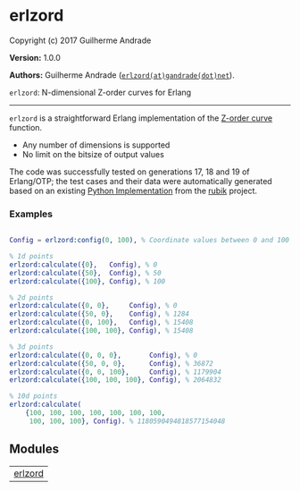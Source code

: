 

# erlzord #

Copyright (c) 2017 Guilherme Andrade

__Version:__ 1.0.0

__Authors:__ Guilherme Andrade ([`erlzord(at)gandrade(dot)net`](mailto:erlzord(at)gandrade(dot)net)).

`erlzord`: N-dimensional Z-order curves for Erlang

---------

`erlzord` is a straightforward Erlang implementation of the [Z-order curve](https://en.wikipedia.org/wiki/Z-order_curve) function.

* Any number of dimensions is supported
* No limit on the bitsize of output values

The code was successfully tested on generations 17, 18 and 19 of Erlang/OTP; the test cases and their data
were automatically generated based on an existing [Python Implementation](https://github.com/LLNL/rubik/blob/master/rubik/zorder.py)
from the [rubik](https://github.com/LLNL/rubik) project.


### <a name="Examples">Examples</a> ###


```erlang

Config = erlzord:config(0, 100), % Coordinate values between 0 and 100

% 1d points
erlzord:calculate({0},   Config), % 0
erlzord:calculate({50},  Config), % 50
erlzord:calculate({100}, Config), % 100

% 2d points
erlzord:calculate({0, 0},     Config), % 0
erlzord:calculate({50, 0},    Config), % 1284
erlzord:calculate({0, 100},   Config), % 15408
erlzord:calculate({100, 100}, Config), % 15408

% 3d points
erlzord:calculate({0, 0, 0},       Config), % 0
erlzord:calculate({50, 0, 0},      Config), % 36872
erlzord:calculate({0, 0, 100},     Config), % 1179904
erlzord:calculate({100, 100, 100}, Config), % 2064832

% 10d points
erlzord:calculate(
    {100, 100, 100, 100, 100, 100, 100, 
     100, 100, 100}, Config). % 1180590494818577154048

```



## Modules ##


<table width="100%" border="0" summary="list of modules">
<tr><td><a href="erlzord.md" class="module">erlzord</a></td></tr></table>

